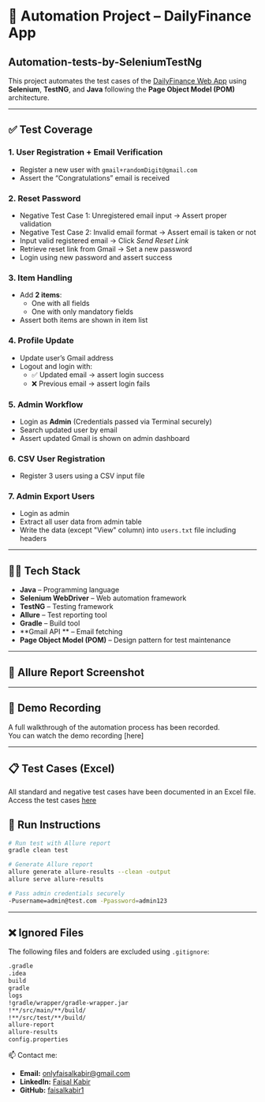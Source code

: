 # 🧪 Automation Project – DailyFinance App
## Automation-tests-by-SeleniumTestNg

This project automates the test cases of the [DailyFinance Web App](https://dailyfinance.roadtocareer.net/) using **Selenium**, **TestNG**, and **Java** following the **Page Object Model (POM)** architecture.

---

## ✅ Test Coverage

### 1. **User Registration + Email Verification**
- Register a new user with `gmail+randomDigit@gmail.com`
- Assert the “Congratulations” email is received

### 2. **Reset Password**
- Negative Test Case 1: Unregistered email input → Assert proper validation
- Negative Test Case 2: Invalid email format → Assert email is taken or not
- Input valid registered email → Click *Send Reset Link*
- Retrieve reset link from Gmail → Set a new password
- Login using new password and assert success

### 3. **Item Handling**
- Add **2 items**:
    - One with all fields
    - One with only mandatory fields
- Assert both items are shown in item list

### 4. **Profile Update**
- Update user’s Gmail address
- Logout and login with:
    - ✅ Updated email → assert login success
    - ❌ Previous email → assert login fails

### 5. **Admin Workflow**
- Login as **Admin** (Credentials passed via Terminal securely)
- Search updated user by email
- Assert updated Gmail is shown on admin dashboard

### 6. **CSV User Registration**
- Register 3 users using a CSV input file

### 7. **Admin Export Users**
- Login as admin
- Extract all user data from admin table
- Write the data (except "View" column) into `users.txt` file including headers

---
## 👨‍💻 Tech Stack

- **Java** – Programming language
- **Selenium WebDriver** – Web automation framework
- **TestNG** – Testing framework
- **Allure** – Test reporting tool
- **Gradle** – Build tool
- **Gmail API ** – Email fetching
- **Page Object Model (POM)** – Design pattern for test maintenance
---

## 📸 Allure Report Screenshot

> 

---
## 🎥 Demo Recording

A full walkthrough of the automation process has been recorded.  
You can watch the demo recording [here]

---

## 📋 Test Cases (Excel)

All standard and negative test cases have been documented in an Excel file.  
Access the test cases [here](https://docs.google.com/spreadsheets/d/1gweKyqPyMwp11loTaKPrV3c9YLV-l_UY/edit?usp=sharing&ouid=110591976413796555813&rtpof=true&sd=true)

## 🚀 Run Instructions

```bash
# Run test with Allure report
gradle clean test

# Generate Allure report
allure generate allure-results --clean -output
allure serve allure-results

# Pass admin credentials securely
-Pusername=admin@test.com -Ppassword=admin123
```

---

## ❌ Ignored Files

The following files and folders are excluded using `.gitignore`:
```bash
.gradle
.idea
build
gradle
logs
!gradle/wrapper/gradle-wrapper.jar
!**/src/main/**/build/
!**/src/test/**/build/
allure-report
allure-results
config.properties
```
📫 Contact me:
- **Email:** onlyfaisalkabir@gmail.com
- **LinkedIn:** [Faisal Kabir](https://www.linkedin.com/in/faisal-kabir1/)
- **GitHub:** [faisalkabir1](https://github.com/faisalkabir1)